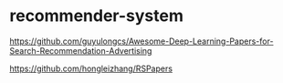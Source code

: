 # recommender-system


https://github.com/guyulongcs/Awesome-Deep-Learning-Papers-for-Search-Recommendation-Advertising

https://github.com/hongleizhang/RSPapers
